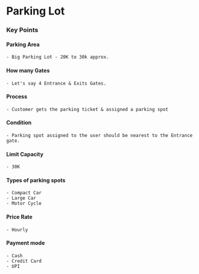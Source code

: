 # Parking Lot

### Key Points

#### Parking Area
    - Big Parking Lot - 20K to 30k approx.
#### How many Gates
    - Let's say 4 Entrance & Exits Gates.
#### Process
    - Customer gets the parking ticket & assigned a parking spot
#### Condition
    - Parking spot assigned to the user should be nearest to the Entrance gate.
#### Limit Capacity
    - 30K
#### Types of parking spots
    - Compact Car
    - Large Car
    - Motor Cycle
#### Price Rate
    - Hourly
#### Payment mode
    - Cash
    - Credit Card
    - UPI